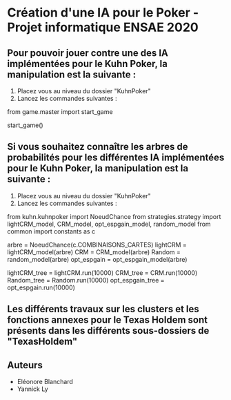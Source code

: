 # Création d'une IA pour le Poker - Projet informatique ENSAE 2020

## Pour pouvoir jouer contre une des IA implémentées pour le Kuhn Poker, la manipulation est la suivante :

1. Placez vous au niveau du dossier "KuhnPoker"
2. Lancez les commandes suivantes :

from game.master import start_game

start_game()

## Si vous souhaitez connaître les arbres de probabilités pour les différentes IA implémentées pour le Kuhn Poker, la manipulation est la suivante :

1. Placez vous au niveau du dossier "KuhnPoker"
2. Lancez les commandes suivantes : 

from kuhn.kuhnpoker import NoeudChance
from strategies.strategy import lightCRM_model, CRM_model, opt_espgain_model, random_model
from common import constants as c

arbre = NoeudChance(c.COMBINAISONS_CARTES)
lightCRM = lightCRM_model(arbre)
CRM = CRM_model(arbre)
Random = random_model(arbre)
opt_espgain = opt_espgain_model(arbre)

lightCRM_tree = lightCRM.run(10000)
CRM_tree = CRM.run(10000)
Random_tree = Random.run(10000)
opt_espgain_tree = opt_espgain.run(10000)

## Les différents travaux sur les clusters et les fonctions annexes pour le Texas Holdem sont présents dans les différents sous-dossiers de "TexasHoldem"

## Auteurs

* Eléonore Blanchard
* Yannick Ly


